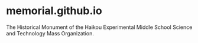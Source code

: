 # memorial.github.io
The Historical Monument of the Haikou Experimental Middle School Science and Technology Mass Organization.
